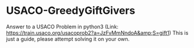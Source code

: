 # USACO-GreedyGiftGivers
Answer to a USACO Problem in python3 (Link: https://train.usaco.org/usacoprob2?a=JzFvMmNndoA&amp;S=gift1)  This is just a guide, please attempt solving it on your own.
